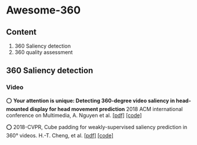 # Awesome-360


## Content
1. 360 Saliency detection
2. 360 quality assessment

## 360 Saliency detection

### Video
⭕ __Your attention is unique: Detecting 360-degree video saliency in head-mounted display for head movement prediction__ 2018 ACM international conference on Multimedia, A. Nguyen et al. [[pdf]](https://zyan.gsucreate.org/papers/panosalnet_mm18.pdf) [[code]](https://github.com/phananh1010/PanoSalNet)

⭕ 2018-CVPR, Cube padding for weakly-supervised saliency prediction in 360° videos. H.-T. Cheng, et al. [[pdf]](https://openaccess.thecvf.com/content_cvpr_2018/papers/Cheng_Cube_Padding_for_CVPR_2018_paper.pdf) [[code]](https://github.com/hsientzucheng/CP-360-Weakly-Supervised-Saliency)
